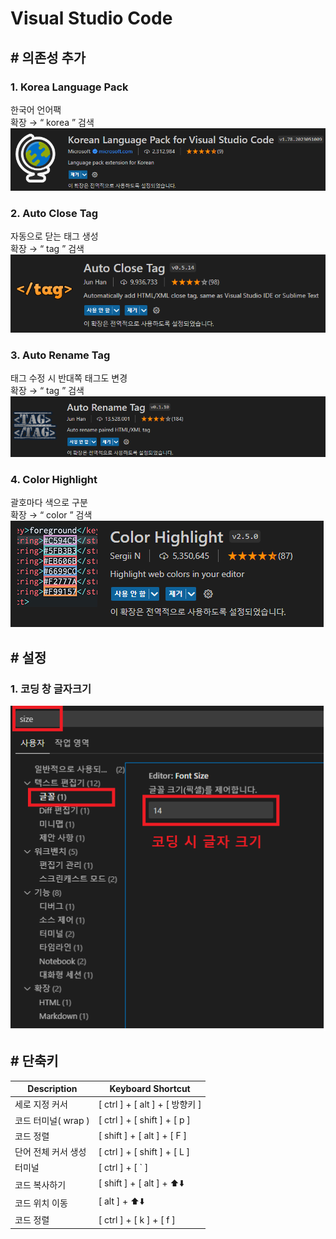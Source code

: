 # Visual Studio Code

## # 의존성 추가

### 1. Korea Language Pack

한국어 언어팩  
확장 → “ korea ” 검색  
![이미지](/Assets/img/dep_lang-korean.png)

### 2. Auto Close Tag

자동으로 닫는 태그 생성  
확장 → “ tag ” 검색  
![이미지](/Assets/img/dep_auto-close-tag.png)

### 3. Auto Rename Tag

태그 수정 시 반대쪽 태그도 변경  
확장 → “ tag ” 검색  
![이미지](/Assets/img/dep_auto-rename-tag.png)

### 4. Color Highlight

괄호마다 색으로 구분  
확장 → “ color ” 검색  
![이미지](/Assets/img/dep_colorHighlight.png)

## # 설정

### 1. 코딩 창 글자크기

![이미지](/Assets/img/set_font-size.png)

## # 단축키

| Description         | Keyboard Shortcut               |
| ------------------- | ------------------------------- |
| 세로 지정 커서      | [ ctrl ] + [ alt ] + [ 방향키 ] |
| 코드 터미널( wrap ) | [ ctrl ] + [ shift ] + [ p ]    |
| 코드 정렬           | [ shift ] + [ alt ] + [ F ]     |
| 단어 전체 커서 생성 | [ ctrl ] + [ shift ] + [ L ]    |
| 터미널              | [ ctrl ] + [ ` ]                |
| 코드 복사하기       | [ shift ] + [ alt ] + ⬆️⬇️      |
| 코드 위치 이동      | [ alt ] + ⬆️⬇️                  |
| 코드 정렬           | [ ctrl ] + [ k ] + [ f ]        |
